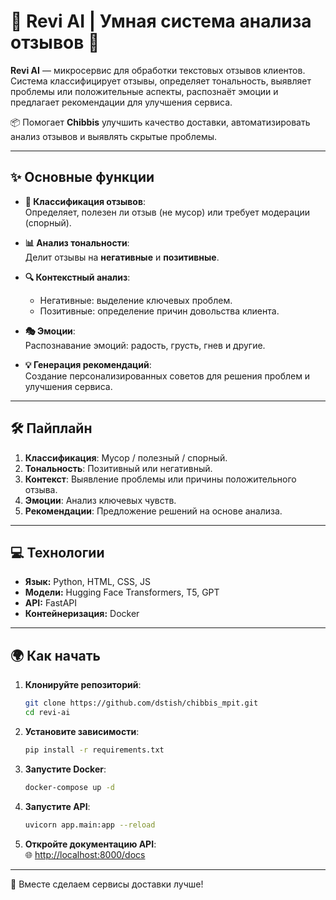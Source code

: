 # 🌟 **Revi AI** | Умная система анализа отзывов 🚀

**Revi AI** — микросервис для обработки текстовых отзывов клиентов.  
Система классифицирует отзывы, определяет тональность, выявляет проблемы или положительные аспекты, распознаёт эмоции и предлагает рекомендации для улучшения сервиса.  

📦 Помогает **Chibbis** улучшить качество доставки, автоматизировать анализ отзывов и выявлять скрытые проблемы.

---

## ✨ **Основные функции**

- **📂 Классификация отзывов**:  
  Определяет, полезен ли отзыв (не мусор) или требует модерации (спорный).
  
- **📊 Анализ тональности**:  
  Делит отзывы на **негативные** и **позитивные**.

- **🔍 Контекстный анализ**:  
  - Негативные: выделение ключевых проблем.  
  - Позитивные: определение причин довольства клиента.

- **🎭 Эмоции**:  
  Распознавание эмоций: радость, грусть, гнев и другие.

- **💡 Генерация рекомендаций**:  
  Создание персонализированных советов для решения проблем и улучшения сервиса.

---

## 🛠️ **Пайплайн**

1. **Классификация**: Мусор / полезный / спорный.  
2. **Тональность**: Позитивный или негативный.  
3. **Контекст**: Выявление проблемы или причины положительного отзыва.  
4. **Эмоции**: Анализ ключевых чувств.  
5. **Рекомендации**: Предложение решений на основе анализа.

---

## 💻 **Технологии**

- **Язык:** Python, HTML, CSS, JS  
- **Модели:** Hugging Face Transformers, T5, GPT  
- **API:** FastAPI  
- **Контейнеризация:** Docker  

---

## 🌍 **Как начать**

1. **Клонируйте репозиторий**:
   ```bash
   git clone https://github.com/dstish/chibbis_mpit.git
   cd revi-ai
   ```

2. **Установите зависимости**:
   ```bash
   pip install -r requirements.txt
   ```

3. **Запустите Docker**:
   ```bash
   docker-compose up -d
   ```

4. **Запустите API**:
   ```bash
   uvicorn app.main:app --reload
   ```

5. **Откройте документацию API**:  
   🌐 [http://localhost:8000/docs](http://localhost:8000/docs)
---
🌟 Вместе сделаем сервисы доставки лучше!

